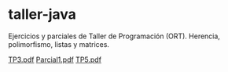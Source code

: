 # taller-java
Ejercicios y parciales de Taller de Programación (ORT). Herencia, polimorfismo, listas y matrices.

[TP3.pdf](https://github.com/guidocaru/taller-java/files/8236632/TP3.pdf)
[Parcial1.pdf](https://github.com/guidocaru/taller-java/files/8236631/Parcial1.pdf)
[TP5.pdf](https://github.com/guidocaru/taller-java/files/8236633/TP5.pdf)
